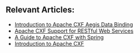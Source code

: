 ## Relevant Articles:
- [Introduction to Apache CXF Aegis Data Binding](http://www.baeldung.com/aegis-data-binding-in-apache-cxf)
- [Apache CXF Support for RESTful Web Services](http://www.baeldung.com/apache-cxf-rest-api)
- [A Guide to Apache CXF with Spring](http://www.baeldung.com/apache-cxf-with-spring)
- [Introduction to Apache CXF](http://www.baeldung.com/introduction-to-apache-cxf)
